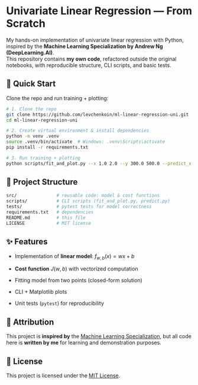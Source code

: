 # Univariate Linear Regression — From Scratch

My hands-on implementation of univariate linear regression with Python, inspired by the **Machine Learning Specialization by Andrew Ng (DeepLearning.AI)**.  
This repository contains **my own code**, refactored outside the original notebooks, with reproducible structure, CLI scripts, and basic tests.

## 🚀 Quick Start

Clone the repo and run training + plotting:

```bash
# 1. Clone the repo
git clone https://github.com/levchenkoin/ml-linear-regression-uni.git
cd ml-linear-regression-uni

# 2. Create virtual environment & install dependencies
python -m venv .venv
source .venv/bin/activate  # Windows: .venv\Scripts\activate
pip install -r requirements.txt

# 3. Run training + plotting
python scripts/fit_and_plot.py --x 1.0 2.0 --y 300.0 500.0 --predict_x 1.2
```
## 📂 Project Structure

```bash
src/               # reusable code: model & cost functions
scripts/           # CLI scripts (fit_and_plot.py, predict.py)
tests/             # pytest tests for model correctness
requirements.txt   # dependencies
README.md          # this file
LICENSE            # MIT license
```
## ✨ Features

- Implementation of **linear model**: $f_{w,b}(x) = wx + b$

- **Cost function** $J(w,b)$ with vectorized computation

- Fitting model from two points (closed-form solution)

- CLI + Matplotlib plots

- Unit tests (`pytest`) for reproducibility

## 📖 Attribution

This project is **inspired by** the [Machine Learning Specialization](https://www.coursera.org/specializations/machine-learning-introduction), but all code here is **written by me** for learning and demonstration purposes.

## 📝 License

This project is licensed under the [MIT License](https://github.com/levchenkoin/ml-linear-regression-uni/tree/main?tab=MIT-1-ov-file).
